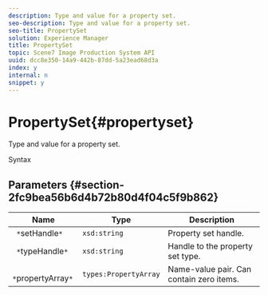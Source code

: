 ```yaml
---
description: Type and value for a property set.
seo-description: Type and value for a property set.
seo-title: PropertySet
solution: Experience Manager
title: PropertySet
topic: Scene7 Image Production System API
uuid: dcc8e350-14a9-442b-87dd-5a23ead68d3a
index: y
internal: n
snippet: y
---
```


# PropertySet{#propertyset}

Type and value for a property set.

 Syntax 

## Parameters {#section-2fc9bea56b6d4b72b80d4f04c5f9b862}

|  Name  | Type  | Description  |
|---|---|---|
|  ` *`setHandle`*`  | `xsd:string`  | Property set handle.  |
|  ` *`typeHandle`*`  | `xsd:string`  | Handle to the property set type.  |
|  ` *`propertyArray`*`  | `types:PropertyArray`  | Name-value pair. Can contain zero items.  |

